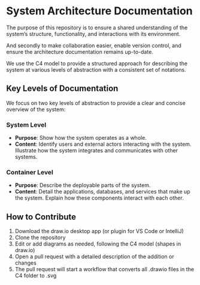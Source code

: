 # System Architecture Documentation

The purpose of this repository is to ensure a shared understanding of the system’s structure, functionality, and interactions with its environment. 

And secondly to make collaboration easier, enable version control, and ensure the architecture documentation remains up-to-date.

We use the C4 model to provide a structured approach for describing the system at various levels of abstraction with a consistent set of notations.

## Key Levels of Documentation

We focus on two key levels of abstraction to provide a clear and concise overview of the system:

### System Level
* **Purpose**: Show how the system operates as a whole.
* **Content**: Identify users and external actors interacting with the system. Illustrate how the system integrates and communicates with other systems.

### Container Level
* **Purpose**: Describe the deployable parts of the system. 
* **Content**: Detail the applications, databases, and services that make up the system. Explain how these components interact with each other.

## How to Contribute 
1. Download the draw.io desktop app (or plugin for VS Code or IntelliJ)
2. Clone the repository 
3. Edit or add diagrams as needed, following the C4 model (shapes in draw.io)
4. Open a pull request with a detailed description of the addition or changes
5. The pull request will start a workflow that converts all .drawio files in the C4 folder to .svg